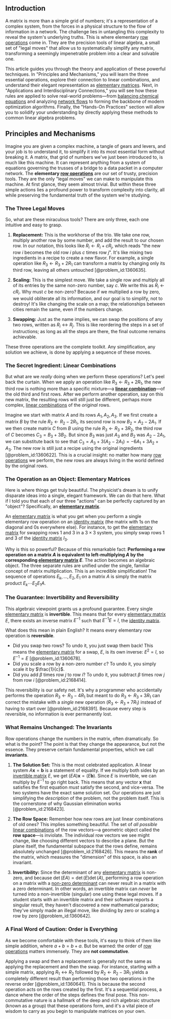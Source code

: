 ## Introduction
A matrix is more than a simple grid of numbers; it's a representation of a complex system, from the forces in a physical structure to the flow of information in a network. The challenge lies in untangling this complexity to reveal the system's underlying truths. This is where elementary [row operations](@article_id:149271) come in. They are the precision tools of linear algebra, a small set of "legal moves" that allow us to systematically simplify any matrix, transforming a seemingly impenetrable problem into a clear and solvable one.

This article guides you through the theory and application of these powerful techniques. In "Principles and Mechanisms," you will learn the three essential operations, explore their connection to linear combinations, and understand their elegant representation as [elementary matrices](@article_id:153880). Next, in "Applications and Interdisciplinary Connections," you will see how these rules are applied to solve real-world problems—from [balancing chemical equations](@article_id:141926) and analyzing [network flows](@article_id:268306) to forming the backbone of modern optimization algorithms. Finally, the "Hands-On Practices" section will allow you to solidify your understanding by directly applying these methods to common linear algebra problems.

## Principles and Mechanisms

Imagine you are given a complex machine, a tangle of gears and levers, and your job is to understand it, to simplify it into its most essential form without breaking it. A matrix, that grid of numbers we've just been introduced to, is much like this machine. It can represent anything from a system of equations governing the trusses of a bridge to a data packet in a computer network. The **elementary [row operations](@article_id:149271)** are our set of trusty, precision tools. They are the only "legal moves" we can make to manipulate this machine. At first glance, they seem almost trivial. But within these three simple actions lies a profound power to transform complexity into clarity, all while preserving the fundamental truth of the system we're studying.

### The Three Legal Moves

So, what are these miraculous tools? There are only three, each one intuitive and easy to grasp.

1.  **Replacement:** This is the workhorse of the trio. We take one row, multiply another row by some number, and add the result to our chosen row. In our notation, this looks like $R_i \leftarrow R_i + c R_j$, which reads "the new row $i$ becomes the old row $i$ plus $c$ times row $j$". It's like mixing two ingredients in a recipe to create a new flavor. For example, a single operation like $R_3 \leftarrow R_3 + 2R_1$ can transform a matrix by changing only its third row, leaving all others untouched [@problem_id:1360635].

2.  **Scaling:** This is the simplest move. We take a single row and multiply all of its entries by the same non-zero number, say $c$. We write this as $R_i \leftarrow c R_i$. Why must $c$ be non-zero? Because if we multiplied a row by zero, we would obliterate all its information, and our goal is to simplify, not to destroy! It's like changing the scale on a map; the relationships between cities remain the same, even if the numbers change.

3.  **Swapping:** Just as the name implies, we can swap the positions of any two rows, written as $R_i \leftrightarrow R_j$. This is like reordering the steps in a set of instructions; as long as all the steps are there, the final outcome remains achievable.

These three operations are the complete toolkit. Any simplification, any solution we achieve, is done by applying a sequence of these moves.

### The Secret Ingredient: Linear Combinations

But what are we *really* doing when we perform these operations? Let's peel back the curtain. When we apply an operation like $R_3 \leftarrow R_3 + 2R_1$, the new third row is nothing more than a specific mixture—a **[linear combination](@article_id:154597)**—of the old third and first rows. After we perform another operation, say on this new matrix, the resulting rows will still just be different, perhaps more complex, [linear combinations](@article_id:154249) of the *original* rows.

Imagine we start with matrix $A$ and its rows $A_1, A_2, A_3$. If we first create a matrix $B$ by the rule $R_2 \leftarrow R_2 - 2R_1$, its second row is now $B_2 = A_2 - 2A_1$. If we then create matrix $C$ from $B$ using the rule $R_3 \leftarrow R_3 + 3R_2$, the third row of $C$ becomes $C_3 = B_3 + 3B_2$. But since $B_3$ was just $A_3$ and $B_2$ was $A_2 - 2A_1$, we can substitute back to see that $C_3 = A_3 + 3(A_2 - 2A_1) = -6A_1 + 3A_2 + A_3$. The new row is still just a recipe using the original ingredients [@problem_id:1360622]. This is a crucial insight: no matter how many [row operations](@article_id:149271) we perform, the new rows are always living in the world defined by the original rows.

### The Operation as an Object: Elementary Matrices

Here is where things get truly beautiful. The physicist's dream is to unify disparate ideas into a single, elegant framework. We can do that here. What if I told you that each of our three "actions" can be perfectly captured by an "object"? Specifically, an **[elementary matrix](@article_id:635323)**.

An [elementary matrix](@article_id:635323) is what you get when you perform a single elementary row operation on an [identity matrix](@article_id:156230) (the matrix with 1s on the diagonal and 0s everywhere else). For instance, to get the [elementary matrix](@article_id:635323) for swapping rows 1 and 3 in a $3 \times 3$ system, you simply swap rows 1 and 3 of the [identity matrix](@article_id:156230) $I_3$.

Why is this so powerful? Because of this remarkable fact: **Performing a row operation on a matrix $A$ is equivalent to left-multiplying $A$ by the corresponding [elementary matrix](@article_id:635323) $E$**. The action becomes an algebraic object. The three separate rules are unified under the single, familiar concept of matrix multiplication. This is an incredible simplification! The sequence of operations $E_k, \dots, E_2, E_1$ on a matrix $A$ is simply the matrix product $E_k \cdots E_2 E_1 A$.

### The Guarantee: Invertibility and Reversibility

This algebraic viewpoint grants us a profound guarantee. Every single [elementary matrix](@article_id:635323) is **invertible**. This means that for every [elementary matrix](@article_id:635323) $E$, there exists an inverse matrix $E^{-1}$ such that $E^{-1}E = I$, the [identity matrix](@article_id:156230).

What does this mean in plain English? It means every elementary row operation is **reversible**.

-   Did you swap two rows? To undo it, you just swap them back! This means the [elementary matrix](@article_id:635323) for a swap, $E$, is its own inverse: $E^2 = I$, so $E^{-1} = E$ [@problem_id:1360678].
-   Did you scale a row by a non-zero number $c$? To undo it, you simply scale it by $\frac{1}{c}$.
-   Did you add $\beta$ times row $j$ to row $i$? To undo it, you subtract $\beta$ times row $j$ from row $i$ [@problem_id:2168414].

This reversibility is our safety net. It's why a programmer who accidentally performs the operation $R_3 \leftarrow R_3 - 4R_1$ but meant to do $R_3 \leftarrow R_3 + 3R_1$ can correct the mistake with a *single* new operation ($R_3 \leftarrow R_3 + 7R_1$) instead of having to start over [@problem_id:2168391]. Because every step is reversible, no information is ever permanently lost.

### What Remains Unchanged: The Invariants

Row operations change the numbers in the matrix, often dramatically. So what is the point? The point is that they change the appearance, but not the essence. They preserve certain fundamental properties, which we call **invariants**.

1.  **The Solution Set:** This is the most celebrated application. A linear system $A\mathbf{x} = \mathbf{b}$ is a statement of equality. If we multiply both sides by an [invertible matrix](@article_id:141557) $E$, we get $(EA)\mathbf{x} = (E\mathbf{b})$. Since $E$ is invertible, we can multiply by $E^{-1}$ to go right back. This means that any vector $\mathbf{x}$ that satisfies the first equation *must* satisfy the second, and vice-versa. The two systems have the exact same solution set. Our operations are just simplifying the *description* of the problem, not the problem itself. This is the cornerstone of why Gaussian elimination works [@problem_id:2168423].

2.  **The Row Space:** Remember how new rows are just linear combinations of old ones? This implies something beautiful. The set of *all possible* [linear combinations](@article_id:154249) of the row vectors—a geometric object called the **row space**—is inviolate. The individual row vectors we see might change, like choosing different vectors to describe a plane. But the plane itself, the fundamental subspace that the rows define, remains absolutely unchanged [@problem_id:2168426]. This means the **rank** of the matrix, which measures the "dimension" of this space, is also an invariant.

3.  **Invertibility:** Since the determinant of any [elementary matrix](@article_id:635323) is non-zero, and because $\det(EA) = \det(E)\det(A)$, performing a row operation on a matrix with a [non-zero determinant](@article_id:153416) can never result in a matrix with a zero determinant. In other words, an invertible matrix can *never* be turned into a non-invertible (singular) one using these legal moves. If a student starts with an invertible matrix and their software reports a singular result, they haven't discovered a new mathematical paradox; they've simply made an illegal move, like dividing by zero or scaling a row by zero [@problem_id:1360642].

### A Final Word of Caution: Order is Everything

As we become comfortable with these tools, it's easy to think of them like simple addition, where $a+b = b+a$. But be warned: the order of [row operations](@article_id:149271) matters immensely. They are **not commutative**.

Applying a swap and then a replacement is generally not the same as applying the replacement and then the swap. For instance, starting with a simple matrix, applying $R_1 \leftrightarrow R_2$ followed by $R_2 \leftarrow R_2 - 3R_1$ yields a completely different result than performing those two operations in the reverse order [@problem_id:1360641]. This is because the second operation acts on the rows created by the first. It's a sequential process, a dance where the order of the steps defines the final pose. This non-commutative nature is a hallmark of the deep and rich algebraic structure (known as a group) that these operations form, and it's a vital piece of wisdom to carry as you begin to manipulate matrices on your own.
